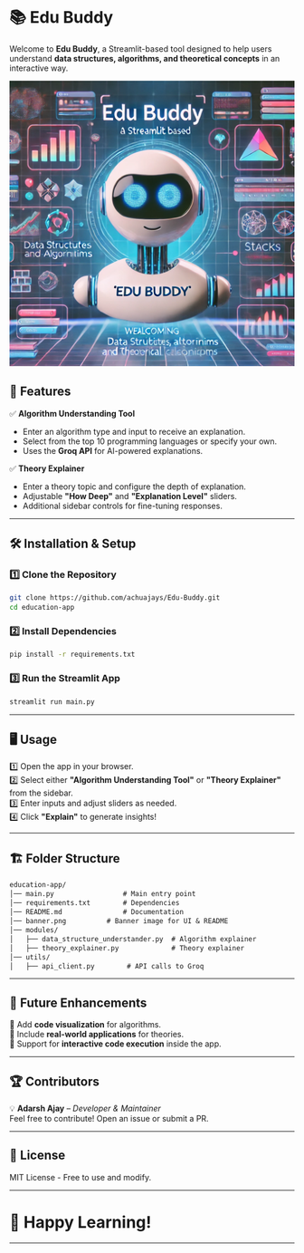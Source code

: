 # 📚 Edu Buddy

Welcome to **Edu Buddy**, a Streamlit-based tool designed to help users understand **data structures, algorithms, and theoretical concepts** in an interactive way.



![Edu Buddy Banner](banner.png)


## 🎯 **Features**
✅ **Algorithm Understanding Tool**  
- Enter an algorithm type and input to receive an explanation.  
- Select from the top 10 programming languages or specify your own.  
- Uses the **Groq API** for AI-powered explanations.  

✅ **Theory Explainer**  
- Enter a theory topic and configure the depth of explanation.  
- Adjustable **"How Deep"** and **"Explanation Level"** sliders.  
- Additional sidebar controls for fine-tuning responses.

---

## 🛠️ **Installation & Setup**
### 1️⃣ **Clone the Repository**
```sh
git clone https://github.com/achuajays/Edu-Buddy.git
cd education-app
```

### 2️⃣ **Install Dependencies**
```sh
pip install -r requirements.txt
```

### 3️⃣ **Run the Streamlit App**
```sh
streamlit run main.py
```

---

## 🖥️ **Usage**
1️⃣ Open the app in your browser.  
2️⃣ Select either **"Algorithm Understanding Tool"** or **"Theory Explainer"** from the sidebar.  
3️⃣ Enter inputs and adjust sliders as needed.  
4️⃣ Click **"Explain"** to generate insights!  

---

## 🏗️ **Folder Structure**
```
education-app/
│── main.py                 # Main entry point
│── requirements.txt        # Dependencies
│── README.md               # Documentation
│── banner.png          # Banner image for UI & README
│── modules/
│   ├── data_structure_understander.py  # Algorithm explainer
│   ├── theory_explainer.py             # Theory explainer
│── utils/
│   ├── api_client.py        # API calls to Groq
```

---



## 🚀 **Future Enhancements**
🔹 Add **code visualization** for algorithms.  
🔹 Include **real-world applications** for theories.  
🔹 Support for **interactive code execution** inside the app.

---

## 🏆 **Contributors**
💡 **Adarsh Ajay** – *Developer & Maintainer*  
Feel free to contribute! Open an issue or submit a PR.  

---

## 📜 **License**
MIT License - Free to use and modify.

---

# 🎉 Happy Learning!


--- 

